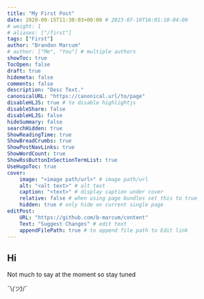 ```yaml
---
title: "My First Post"
date: 2020-09-15T11:30:03+00:00 # 2023-07-10T16:01:10-04:00
# weight: 1
# aliases: ["/first"]
tags: ["First"]
author: "Brandon Marcum"
# author: ["Me", "You"] # multiple authors
showToc: true
TocOpen: false
draft: true
hidemeta: false
comments: false
description: "Desc Text."
canonicalURL: "https://canonical.url/to/page"
disableHLJS: true # to disable highlightjs
disableShare: false
disableHLJS: false
hideSummary: false
searchHidden: true
ShowReadingTime: true
ShowBreadCrumbs: true
ShowPostNavLinks: true
ShowWordCount: true
ShowRssButtonInSectionTermList: true
UseHugoToc: true
cover:
    image: "<image path/url>" # image path/url
    alt: "<alt text>" # alt text
    caption: "<text>" # display caption under cover
    relative: false # when using page bundles set this to true
    hidden: true # only hide on current single page
editPost:
    URL: "https://github.com/b-marcum/content"
    Text: "Suggest Changes" # edit text
    appendFilePath: true # to append file path to Edit link
---
```


## Hi

Not much to say at the moment so stay tuned

¯\\_(ツ)_/¯
